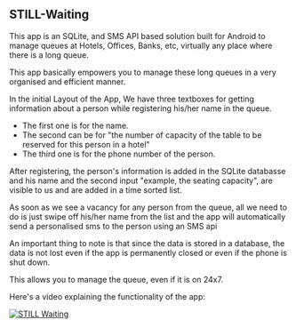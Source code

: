 ## STILL-Waiting

This app is an SQLite, and SMS API based solution built for Android to manage queues at Hotels, Offices, Banks, etc, virtually any place where there is a long queue. 

This app basically empowers you to manage these long queues in a very organised and efficient manner. 

In the initial Layout of the App, We have three textboxes for getting information about a person while registering his/her name in the queue. 
* The first one is for the name.
* The second can be for "the number of capacity of the table to be reserved for this person in a hotel"
* The third one is for the phone number of the person.

After registering, the person's information is added in the SQLite databasse and his name and the second input "example, the seating capacity", are visible to us and are added in a time sorted list.

As soon as we see a vacancy for any person from the queue, all we need to do is just swipe off his/her name from the list and the app will automatically send a personalised sms to the person using an SMS api

An important thing to note is that since the data is stored in a database, the data is not lost even if the app is permanently closed or even if the phone is shut down. 

This allows you to manage the queue, even if it is on 24x7.

Here's a video explaining the functionality of the app:

[![STILL Waiting](https://img.youtube.com/vi/WiLAq2nQbDE/0.jpg)](https://youtu.be/WiLAq2nQbDE)

